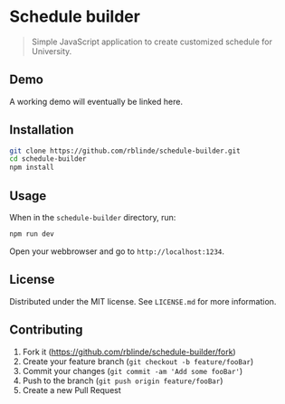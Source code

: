 # Schedule builder
> Simple JavaScript application to create customized schedule for University.

## Demo
A working demo will eventually be linked here.

## Installation

```sh
git clone https://github.com/rblinde/schedule-builder.git
cd schedule-builder
npm install
```

## Usage

When in the `schedule-builder` directory, run:

```sh
npm run dev
```

Open your webbrowser and go to `http://localhost:1234`.

## License

Distributed under the MIT license. See ``LICENSE.md`` for more information.

## Contributing

1. Fork it (<https://github.com/rblinde/schedule-builder/fork>)
2. Create your feature branch (`git checkout -b feature/fooBar`)
3. Commit your changes (`git commit -am 'Add some fooBar'`)
4. Push to the branch (`git push origin feature/fooBar`)
5. Create a new Pull Request

